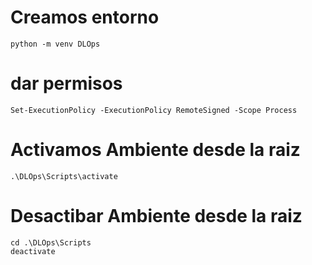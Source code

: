 # Creamos entorno

    python -m venv DLOps

# dar permisos

    Set-ExecutionPolicy -ExecutionPolicy RemoteSigned -Scope Process

# Activamos Ambiente desde la raiz

    .\DLOps\Scripts\activate

# Desactibar Ambiente desde la raiz
    cd .\DLOps\Scripts
    deactivate